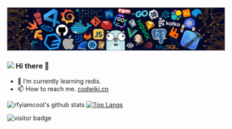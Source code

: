 ![](https://github.com/MilkyMoon/MilkyMoon/blob/master/header.png)
### <img src="https://emojis.slackmojis.com/emojis/images/1531849430/4246/blob-sunglasses.gif?1531849430" width="30"/> Hi there 👋
<!--
**MilkyMoon/MilkyMoon** is a ✨ _special_ ✨ repository because its `README.md` (this file) appears on your GitHub profile.

Here are some ideas to get you started:

- 🔭 I’m currently working on ...
- 🌱 I’m currently learning ...
- 👯 I’m looking to collaborate on ...
- 🤔 I’m looking for help with ...
- 💬 Ask me about ...
- 📫 How to reach me. [codwiki.cn](https://codwiki.cn)
- 😄 Pronouns: ...
- ⚡ Fun fact: ...
-->

- 🌱 I’m currently learning redis.
- 📫 How to reach me. [codwiki.cn](https://codwiki.cn)

![rfyiamcool's github stats](https://github-readme-stats.vercel.app/api?username=MilkyMoon&show_icons=true&count_private=true&line_height=40&hide_border=true)
[![Top Langs](https://github-readme-stats-git-masterrstaa-rickstaa.vercel.app/api/top-langs/?username=MilkyMoon&hide=html,css&hide_border=true)](https://github.com/MilkyMoon)

<img src="https://visitor-badge.laobi.icu/badge?page_id=MilkyMoon.MilkyMoon" alt="visitor badge"/> 
